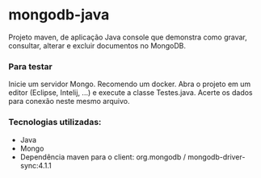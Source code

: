 # mongodb-java

Projeto maven, de aplicação Java console que demonstra como gravar, consultar, alterar e excluir documentos no MongoDB.

### Para testar
Inicie um servidor Mongo. Recomendo um docker.
Abra o projeto em um editor (Eclipse, Intelij, ...) e execute a classe Testes.java. Acerte os dados para conexão neste mesmo arquivo.

### Tecnologias utilizadas:
* Java
* Mongo
* Dependência maven para o client: org.mongodb  / mongodb-driver-sync:4.1.1
 
